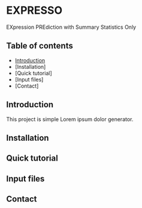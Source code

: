 # EXPRESSO
EXpression PREdiction with Summary Statistics Only 

## Table of contents
* [Introduction](#Introduction)
* [Installation]
* [Quick tutorial]
* [Input files]
* [Contact]

## Introduction
This project is simple Lorem ipsum dolor generator.

## Installation

## Quick tutorial

## Input files

## Contact
